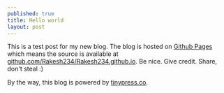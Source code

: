 ```yaml
---
published: true
title: Hello world
layout: post
---
```

This is a test post for my new blog. The blog is hosted on [Github Pages](http://pages.github.com/) which means the source is available at [github.com/Rakesh234/Rakesh234.github.io](http://github.com/Rakesh234/Rakesh234.github.io). Be nice. Give credit. Share, don't steal :)

By the way, this blog is powered by [tinypress.co](https://tinypress.co).